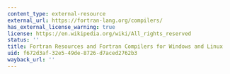 ```yaml
---
content_type: external-resource
external_url: https://fortran-lang.org/compilers/
has_external_license_warning: true
license: https://en.wikipedia.org/wiki/All_rights_reserved
status: ''
title: Fortran Resources and Fortran Compilers for Windows and Linux
uid: f672d3af-32e5-49de-8726-d7aced2762b3
wayback_url: ''
---
```

